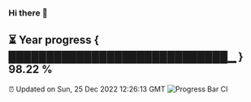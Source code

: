 ### Hi there 👋
⏳ Year progress { █████████████████████████████▁ } 98.22 %
---
⏰ Updated on Sun, 25 Dec 2022 12:26:13 GMT
![Progress Bar CI](https://github.com/liununu/liununu/workflows/Progress%20Bar%20CI/badge.svg)
